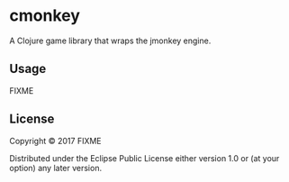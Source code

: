 # cmonkey

A Clojure game library that wraps the jmonkey engine.

## Usage

FIXME

## License

Copyright © 2017 FIXME

Distributed under the Eclipse Public License either version 1.0 or (at
your option) any later version.
